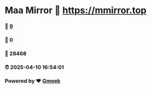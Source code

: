 # Maa Mirror :link: https://mmirror.top 
### :page_facing_up: [9](https://mmirror.top/tag.html) 
### :speech_balloon: 0 
### :hibiscus: 28468 
### :alarm_clock: 2025-04-10 16:54:01 
### Powered by :heart: [Gmeek](https://github.com/Meekdai/Gmeek)
